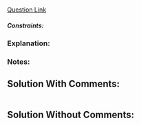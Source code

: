 # 

[Question Link]()  


##### Constraints:

### Explanation:

### Notes:


## Solution With Comments:
```

```


## Solution Without Comments:
```

```